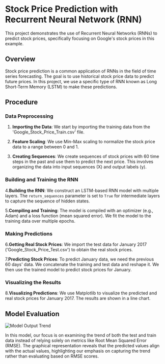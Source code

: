 # Stock Price Prediction with Recurrent Neural Network (RNN)

This project demonstrates the use of Recurrent Neural Networks (RNNs) to predict stock prices, specifically focusing on Google's stock prices in this example.

## Overview

Stock price prediction is a common application of RNNs in the field of time series forecasting. The goal is to use historical stock price data to predict future prices. In this project, we use a specific type of RNN known as Long Short-Term Memory (LSTM) to make these predictions.

## Procedure

### Data Preprocessing

1. **Importing the Data**: We start by importing the training data from the 'Google_Stock_Price_Train.csv' file.

2. **Feature Scaling**: We use Min-Max scaling to normalize the stock price data to a range between 0 and 1.

3. **Creating Sequences**: We create sequences of stock prices with 60 time steps in the past and use them to predict the next price. This involves organizing the data into input sequences (X) and output labels (y).

### Building and Training the RNN

4.**Building the RNN**: We construct an LSTM-based RNN model with multiple layers. The `return_sequences` parameter is set to `True` for intermediate layers to capture the sequence of hidden states.

5.**Compiling and Training**: The model is compiled with an optimizer (e.g., Adam) and a loss function (mean squared error). We fit the model to the training data over multiple epochs.

### Making Predictions

6.**Getting Real Stock Prices**: We import the test data for January 2017 ('Google_Stock_Price_Test.csv') to obtain the real stock prices.

7.**Predicting Stock Prices**: To predict January data, we need the previous 60 days' data. We concatenate the training and test data and reshape it. We then use the trained model to predict stock prices for January.

### Visualizing the Results

8.**Visualizing Predictions**: We use Matplotlib to visualize the predicted and real stock prices for January 2017. The results are shown in a line chart.

## Model Evaluation

![Model Output Trend](https://github.com/VrajMalvi/Google-Stock-price-prediction/blob/main/picture/Screenshot%202023-12-01%20at%205.23.28%E2%80%AFPM.png)

In this model, our focus is on examining the trend of both the test and train data instead of relying solely on metrics like Root Mean Squared Error (RMSE). The graphical representation reveals that the predicted values align with the actual values, highlighting our emphasis on capturing the trend rather than evaluating based on RMSE scores.
